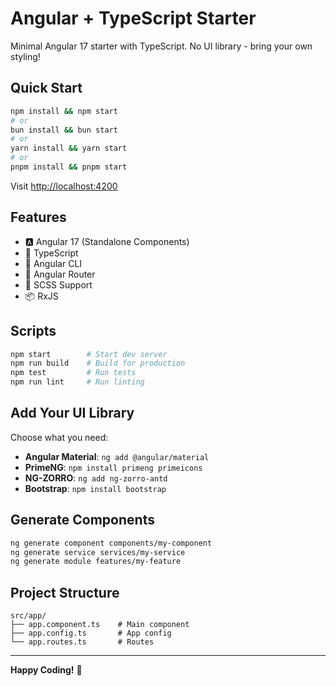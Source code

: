 # Angular + TypeScript Starter

Minimal Angular 17 starter with TypeScript. No UI library - bring your own styling!

## Quick Start

```bash
npm install && npm start
# or
bun install && bun start
# or
yarn install && yarn start
# or
pnpm install && pnpm start
```

Visit [http://localhost:4200](http://localhost:4200)

## Features

- 🅰️ Angular 17 (Standalone Components)
- 🔷 TypeScript
- 🚀 Angular CLI
- 🎯 Angular Router
- 💅 SCSS Support
- 📦 RxJS

## Scripts

```bash
npm start        # Start dev server
npm run build    # Build for production
npm test         # Run tests
npm run lint     # Run linting
```

## Add Your UI Library

Choose what you need:
- **Angular Material**: `ng add @angular/material`
- **PrimeNG**: `npm install primeng primeicons`
- **NG-ZORRO**: `ng add ng-zorro-antd`
- **Bootstrap**: `npm install bootstrap`

## Generate Components

```bash
ng generate component components/my-component
ng generate service services/my-service
ng generate module features/my-feature
```

## Project Structure

```
src/app/
├── app.component.ts    # Main component
├── app.config.ts       # App config
└── app.routes.ts       # Routes
```

---

**Happy Coding!** 🎉
